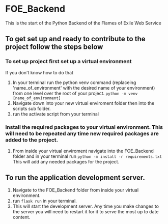 # FOE_Backend

This is the start of the Python Backend of the Flames of Exile Web Service

## To get set up and ready to contribute to the project follow the steps below

### To set up project first set up a virtual environment 
If you don't know how to do that 
1. In your terminal run the python venv command (replaceing 'name_of_environment' with the desired name of your environment) from one level over the root of your project. 
`python -m venv [name_of_environment]`
2. Navigate down into your new virtual enviroment folder then into the scripts sub folder.
3. run the activate script from your terminal

### Install the required packages to your virtual environment. This will need to be repeated any time new required packages are added to the project.
1. From inside your virtual enviroment navigate into the FOE_Backend folder and in your terminal run `python -m install -r requirements.txt` This will add any needed packages for the project.

## To run the application development server.
1. Navigate to the FOE_Backend folder from inside your virtual environment.
2. run `flask run` in your terminal.
3. This will start the development server. Any time you make changes to the server you will need to restart it for it to serve the most up to date content.